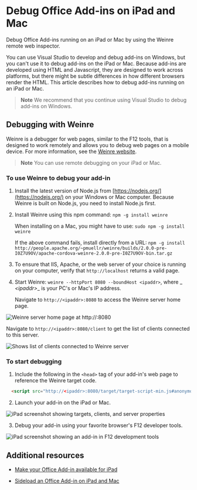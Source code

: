
# Debug Office Add-ins on iPad and Mac
Debug Office Add-ins running on an iPad or Mac by using the Weinre remote web inspector.

You can use Visual Studio to develop and debug add-ins on Windows, but you can't use it to debug add-ins on the iPad or Mac. Because add-ins are developed using HTML and Javascript, they are designed to work across platforms, but there might be subtle differences in how different browsers render the HTML. This article describes how to debug add-ins running on an iPad or Mac. 

 >**Note**  We recommend that you continue using Visual Studio to debug add-ins on Windows.

## Debugging with Weinre

Weinre is a debugger for web pages, similar to the F12 tools, that is designed to work remotely and allows you to debug web pages on a mobile device. For more information, see the [Weinre website](http://people.apache.org/~pmuellr/weinre-docs/latest/).

 >**Note**  You can use remote debugging on your iPad or Mac. 

### To use Weinre to debug your add-in

1. Install the latest version of Node.js from [https://nodejs.org/](https://nodejs.org/) on your Windows or Mac computer. Because Weinre is built on Node.js, you need to install Node.js first.
    
2. Install Weinre using this npm command:  `npm -g install weinre`
    
    When installing on a Mac, you might have to use:  `sudo npm -g install weinre`
    
    If the above command fails, install directly from a URL: `npm -g install http://people.apache.org/~pmuellr/weinre/builds/2.0.0-pre-I0Z7U9OV/apache-cordova-weinre-2.0.0-pre-I0Z7U9OV-bin.tar.gz`
    
3. To ensure that IIS, Apache, or the web server of your choice is running on your computer, verify that  `http://localhost` returns a valid page.
    
4. Start Weinre:  `weinre --httpPort 8080 --boundHost <ipaddr>`, where  _ _&lt;ipaddr&gt;__ is your PC's or Mac's IP address.

   Navigate to  `http://<ipaddr>:8080` to access the Weinre server home page.
 
  ![Weinre server home page at http://<ipaddr>:8080](../../images/8db5216c-35b4-4b1b-98ae-6aed9b54f287.jpg)
 
 Navigate to  `http://<ipaddr>:8080/client` to get the list of clients connected to this server.

  ![Shows list of clients connected to Weinre server](../../images/bada7fc7-2186-497c-86a2-8f4379006103.jpg)

### To start debugging

1. Include the following in the  `<head>` tag of your add-in's web page to reference the Weinre target code.

```HTML
  <script src="http://<ipaddr>:8080/target/target-script-min.js#anonymous"></script>
```

2. Launch your add-in on the iPad or Mac.

  ![iPad screenshot showing targets, clients, and server properties](../../images/1eacaba2-04cc-488c-8d34-a05cc700d7eb.jpg)
  
3. Debug your add-in using your favorite browser's F12 developer tools.

  ![iPad screenshot showing an add-in in F12 development tools](../../images/0ab0cb26-6272-425f-98f3-fab08daf443d.jpg)

## Additional resources



- [Make your Office Add-in available for iPad](8ddc78f6-5746-412e-9921-182fc159e5e2.md)
    
- [Sideload an Office Add-in on iPad and Mac](../testing/sideload-an-office-add-in-on-ipad-and-mac.md)
    
